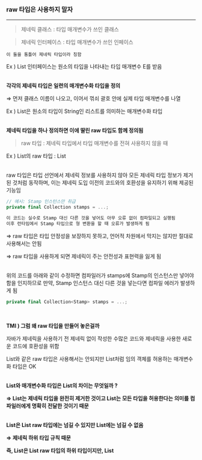 ### raw 타입은 사용하지 말자

---

> 제네릭 클래스 :  타입 매개변수가 쓰인 클래스
> 

> 제네릭 인터페이스 : 타입 매개변수가 쓰인 인페이스
> 

`이 둘을 통틀어 제네릭 타입이라 칭함`

Ex ) List 인터페이스는 원소의 타입을 나타내는 타입 매개변수 E를 받음<br><br>

**각각의 제네릭 타입은 일련의 매개변수화 타입을 정의**

⇒ 먼저 클래스 이름이 나오고, 이어서 꺾쇠 괄호 안에 실제 타입 매개변수를 나열

Ex ) List<String>은 원소의 타입이 String인 리스트를 의미하는 매개변수화 타입<br><br>

**제네릭 타입을 하나 정의하면 이에 딸린 raw 타입도 함께 정의됨**

> raw 타입 : 제네릭 타입에서 타입 매개변수를 전혀 사용하지 않을 때
> 

Ex ) List<String>의 raw 타입 : List<br><br>

raw 타입은 타입 선언에서 제네릭 정보를 사용하지 않아 모든 제네릭 타입 정보가 제거된 것처럼 동작하며, 이는 제네릭 도입 이전의 코드와의 호환성을 유지하기 위해 제공된 기능임

```kotlin
// 예시: Stamp 인스턴스만 취급
private final Collection stamps = ...;

이 코드는 실수로 Stamp 대신 다른 것을 넣어도 아무 오류 없이 컴파일되고 실행됨
이후 런타임에서 Stamp 타입으로 형 변환을 할 때 오류가 발생하게 됨
```

⇒ raw 타입은 타입 안정성을 보장하지 못하고, 언어적 차원에서 막지는 않지만 절대로 사용해서는 안됨

⇒ raw 타입을 사용하게 되면 제네릭이 주는 안전성과 표현력을 잃게 됨<br><br>

위의 코드를 아래와 같이 수정하면 컴파일러가 stamps에 Stamp의 인스턴스만 넣어야 함을 인지하므로 만약, Stamp 인스턴스 대신 다른 것을 넣는다면 컴파일 에러가 발생하게 됨

```kotlin
private final Collection<Stamp> stamps = ...;
```
<br>

**TMI ) 그럼 왜 raw 타입을 만들어 놓은걸까** 

자바가 제네릭을 사용하기 전 제네릭 없이 작성한 수많은 코드와 제네릭을 사용한  새로운 코드에 호환성을 위함

List와 같은 raw 타입은 사용해서는 안되지만 List<Object>처럼 임의 객체를 허용하는 매개변수화 타입은 OK<br><br>

**List와 매개변수화 타입은 List<Object>의 차이는 무엇일까 ?**

⇒ List는 제네릭 타입을 완전히 제거한 것이고 List<Object>는 모든 타입을 허용한다는 의미를 컴파일러에게 명확히 전달한 것이기 때문<br><br>

**List<String>은 List raw 타입에는 넘길 수 있지만 List<Object>에는 넘길 수 없음**

⇒ 제네릭 하위 타입 규칙 때문

즉, List<String>은 List raw 타입의 하위 타입이지만, List<Object>의 하위 타입은 아님<br><br>

**제네릭은 기본적으로 불공변적으로 설계**

> 불공변성 :  A가 B의 하위 타입이더라도, List<A>는 List<B>의 하위 타입이 아님
> 

> 공변성 : A가 B의 하위 타입이면, List<A>도 List<B>의 하위 타입 ⇒ 배열이 이에 해당
> 

```kotlin
String str = "hello";
Object obj = str;  // 가능 ( String은 Object의 하위 타입이기 때문 )

List<String> strings = new ArrayList<>();
List<Object> objects = strings; // 컴파일 오류

만약의 위의 오류 코드가 허용된다면 ??
objects.add(123); // Integer 추가 가능
String s = strings.get(0); // Integer → 런타임 오류
```

⇒ 타입 안전성을 보장하기 위해 제네릭은 기본적으로 불공변적으로 설계<br><br>

**예시**

```kotlin
public static void main (...) {
	List<String> strings = new ArrayList<>();
	
	unsafeAdd(strings, Integer.valueOf(42));
	String s = strings.get(0);
}

private static void unsafeAdd(List list, Object o) {
	list.add(o)
}
```
<br>

위 코드는 컴파일은 되지만 raw 타입인 List를 사용하여 경고가 발생 

이후, 실행을 하게 되면 strings.get(0)의 결과를 형변환하려 할 때 예외가 발생<br><br>

그럼 만약 List를 매개변수화 타입인 List<Object>로 바꾼다면 ?

컴파일 에러 발생 : `List<String> cannot be converted to List<Object>`

⇒ unsafeAdd의 List 타입에 List<String>을 넣을 수 없기 때문<br><br>

**그러면 원소의 타입을 몰라도 되는 raw 타입을 사용해도 될까 라고 생각할 수도 있음**

```kotlin
// 잘못된 예
static int newElementInCommon(Set s1, Set s2) {
	int result = 0;
	
	for (Object o: s1) 
		if (s2.contains(o1))
			result++;
	
	return result;
}
```

⇒ 이 코드는 동작은 하지만 raw 타입을 사용했기에 안전하지 않음<br><br>

**raw 타입 대신 비한정적 와일드카드 타입을 사용하자 ⭐️**

`제네릭 타입을 사용하고 싶지만 실제 타입 매개변수가 무엇인지 신경쓰고 싶지 않을 때 사용`<br><br>

비한정적 와일드카드 타입을 사용하여 newElementInCommon을 다시 선언

```kotlin
static int newElementInCommon(Set<?> s1, Set<?> s2) {...}
```
<br>

와일드카드 타입은 안전하지만 raw 타입은 안전하지 않음

raw 타입 컬렉션에는 아무 원소나 넣을 수 있으니 타입 불변식을 훼손하기 쉽지만

, Collection<?>에는 null 외의 어떤 원소도 넣을 수 없음 → 다른 원소를 넣으려 하면 컴파일 오류 발생<br><br>

⭐️⭐️⭐️

따라서, <?>로 선언한 이유는 메서드 내에서 컬렉션을 읽기 전용으로 만들어 원본 컬렉션을 건드리지 않음을 보장
⇒ 삽입-수정은 불가 , 삭제는 가능<br><br>

위와 같은 제약을 받아들일 수 없다면 제네릭 메서드나 한정적 와일드 카드 타입을 사용<br><br>

**raw 타입을 쓰지말라는 규칙의 예외**

1. class 리터럴에는 raw 타입을 써야 한다
    
    자바 명세는 class 리터럴에 매개변수화 타입을 사용하지 못하게 함
    
    Ex ) List.class, String[] class, int.class는 허용하고 List<String>.class, List<?>.class는 허용 안함<br><br>
    

2. instanceOf 연산자
    
    런타입에는 제네릭 타입 정보가 지워지므로 instanceOf 연산자는 비한정적 와일드카드 타입 외의 매개변수화 타입에는 적용할 수 없으며, raw 타입이든 비한정적 와일드카드 타입이든 instanceOf는 똑같이 동작
    
    ⇒ 비한정적 와일드카드 타입의 꺽쇠 괄호와 물음표는 지저분하므로 차라리 raw 타입을 사용
    
    ```kotlin
    // raw 타입을 사용해도 되는 좋은 예 - instanceOf 연산자
    if (o instanceOf Set) {
    	Set<?> s = (Set<?>) o;
    }
    
    o의 타입이 Set임을 확인한 후 와일드카드 타입인 Set<?>로 형변환 해야함
    ⇒ 이는 검사 형변환이므로 컴파일러 경고가 발생하지 않음
    ```
    <br>
    

**결론**

- raw 타입을 사용하면 런타임 예외가 발생할 수 있으니 사용하면 안됨
    
    ( 제네릭 도입 전 이전 코드와의 호환성을 위해 제공된 것 뿐)
    
- Set<Object>는 어떤 타입의 객체도 저장할 수 있는 매개변수화 타입이고, Set<?>는 모종의 타입 객체만 저장할 수 있는 와일드 카드 타입이고, 이들의 raw 타입인 Set은 제네릿 타입에 속하지 않음
- Set<Object>와 Set<?>는 안전하지만, raw 타입인 Set은 안전하지 않음<br><br>

### 비검사 경고를 제거하자

---

제네릭을 사용하게 되면 비검사 형 변환 경고, 비검사 메서드 호출 경고, 비검사 매개변수화 가변 인수 타입 경고, 비검사 변환 경고 등의 수많은 컴파일러 경고를 보게 되는데, 이러한 비검사 경고를 쉽게 제거할 수 있음<br><br>

**비검사 형 변환 경고**

```kotlin
Set<Lark> exltation = new HashSet();

HashSet의 타입 매개변수가 지정되지 않아 컴파일러가 타입 안전성을 보장할 수 없다는 경고 발생

new HashSet은 Raw Type이므로 컴파일러는 내부적으로 HashSet을 HashSet<Object>로 취급
하지만, 이를 Set<Lark>로 대입하려고 하니 컴파일러는 Object → Lark 변환이 안전한지 확인할 수 없으므로
비검사 형 변환 경고를 발생
```
<br>

위의 코드를 아래와 같이 다이아몬드 연산자를 통해 컴파일러가 올바른 실제 타입 매개변수를 추론하도록 해야함

```kotlin
Set<Lark> exltation = new HashSet<>();
```
<br>

경고를 제거할 수는 없지만 타입이 안전하다고 확신할 수 있다면 `@SuppressWarnings(”unchecked”)`를 사용

`@SuppressWarnings` 어노테이션은 개별 지역변수 선언부터 클래스 전체까지 어떤 선언에도 사용할 수 있지만, 항상 가능한 좁은 범위에 적용하자 !

보통은 변수 선언, 아주 짧은 메서드, 혹은 생성자가 될 것인데, 이를 사용하면 심각한 경고를 무시할 수 있으니 절대로 클래스 전체에 적용해서는 안됨

한 줄이 넘는 메서드나 생성자에 달린 `@SuppressWarnings` 어노테이션을 발견하면 지역변수 선언으로 옮기자

⇒ 이를 위해 새로운 지역변수를 선언해야하겠지만 그래도 하는게 좋음

```kotlin
// 경고를 발생시키는 toArray 메서드의 예

private Object[] elements; // 내부 배열
private int size;
    
public <T> T[] toArray(T[] a) {
	if (a.length < size) 
		return (T[]) Arrays.copyOf(elements, size, a.getClass());
	
	System.arrayCopy(elements, 0, a, 0, size);
	if (a.length > size) 
		a[size] = null;
	return a;
}

Arrays.copyOf의 첫 번째 인자는 T[]를 받지만 Object[]를 넘기에 컴파일 시 경고 발생
```
<br>

`@SuppressWarnings` 어노테이션은 선언에만 사용할 수 있기에 return 문에서는 `@SuppressWarnings` 을 사용하는 것은 불가능하며, 메세드 전체에 사용한다면 범위가 넓어지므로 반환값을 담을 지역변수를 선언하고 이 변수에 사용하는 것이 좋음

```kotlin
// 올바른 toArray 메서드의 예
public <T> T[] toArray(T[] a) {
	if (a.length < size) 
		@SuppressWarnings(”unchecked”) T[] result =  
			(T[]) Arrays.copyOf(elements, size, a.getClass());
		
		return result
	
	System.arrayCopy(elements, 0, a, 0, size);
	if (a.length > size) 
		a[size] = null;
		
	return a;
}

깔끔히 컴파일되며, 비검사 경고를 숨기는 범위도 최소가 됨
```
<br>

`@SuppressWarnings(”unchecked”)` 어노테이션을 사용한다면 경고를 무시해도 안전한 이유를 항상 주석으로 남겨놔야 함<br><br>

### 배열 보단 리스트를 사용하자

---

`배열과 리스트에는 큰 차이가 존재`<br><br>

1. 배열은 공변하다.
    - 배열은 공변하다 ( 공변 : 함께 변하다 )
    - 리스트는 비공변하다. ( 비공변 : 함께 변하지 않는다 )<br><br>
    
    > 공변성 : sub가 super의 하위 타입이라면 sub[]는 super[]의 하위 타입이 된다
    > 
    
    > 비공변성 : List<Type1>은 List<Type2>의 하위 타입도 아니고 상위 타입도 아니다
    >

    <br><br>
    
    이렇게 보면 배열 쪽이 더 좋다고 생각할 수도 있지만, 문제가 되는 쪽은 배열임
    
    ```kotlin
    // 런타임에 실패
    Object[] objectArray = new Long[1];
    objectArray[0] = "타입이 달라 넣을 수 없음" // ArrayStoredException
    
    // 컴파일조차 되지 않음
    List<Object> ol = new ArrayList<Long>(); // 호환되지 않는 타입
    ```
    <br>
    
    오류가 발생하는 시기가 배열은 런타임 때 알게 되지만 리스트를 사용하면 바로 알 수 있음<br><br>
    

2. 배열은 실체화가 됨
    
    배열은 런타임에도 자신이 담기로 한 원소의 타입을 인지하고 확인하는데, 따라서 Long 배열에 String을 넣으려하면 ArrayStoredException 예외가 발생
    
    하지만, 제네릭은 타입 정보가 런타임에는 소거되므로 원소 타입을 컴파일 타입에만 검사하며 런타임에는 알수조차 없음
    
    ⇒ 컴파일 후에는 원래 타입 정보가 제거되어 Raw Type으로 변환되고, 타입 검사는 컴파일러가 생성한 캐스트 코드에서만 수행됨<br><br>
    
    이러한 차이 때문에 배열과 제네릭은 잘 어우러지지 못함
    
    ⇒ 배열은 제네릭 타입, 매개변수화 타입, 타입 매개변수로 사용할 수 없음
    
    Ex ) `new List<E>[]`, `new List<String>[]`, `new E[]` 식으로 작성하면 컴파일 오류 발생<br><br>
    
    **제네릭 배열을 만들지 못하는 이유는 무엇일까 ?**
    
    `타입 안전하지 않기 때문`<br><br>
    
    이를 허용한다면 컴파일러가 자동 생성한 형변환 코드에서 런타임에 ClassCast..가 발생할 수 있음
    
    런타임에 ClassCast…이 발생하는 것을 막아주겠다는 제네릭 타입 시스템의 목적에 어긋남
    
    ```kotlin
    // 예시
    List<String>[] StringLists = new List<String>[1]; // 1
    List<Integer> intList = List.of(42); // 2
    Object[] objects = stringLists; // 3
    
    objects[0] = intList; // 4
    String s = stringLists[0].get(0); // 5
    ```
    <br>
    
    만약 1이 허용된다고 했을 때, 배열은 공변이니 3이 허용되게 되고 4에서 제네릭은 런타임시 타입이 소거되므로 이 역시 성공하게 됨 ( 런타임 시 List[]가 되어버림 )
    
    이때 5에서 컴파일러는 꺼낸 원소를 자동으로 String으로 형변환 하려 하지만, 이 원소는 Integer이므로 런타임에 ClassException이 발생
    
    ⇒ 이를 방지하려면 제네릭 배열이 생성되지 않도록 컴파일 오류를 발생시켜야 함<br><br>
    
    > 실체화 불가 타입 : `E`, `List<E>`, `List<String>`과 같은 타입
    > 
    
    ⇒ 실체화 되지 않아 런타임에는 컴파일 타임보다 타입 정보를 적게 가지는 타입
    
    ⇒ 소거 매커니즘 때문에 매개변수화 타입 중 실체화 될 수 있는 타입은 List<?>와 Map<?,?>와 같은 비한정적 와일드카드 타입 뿐임 ⇒ 하지만, 거의 안씀<br><br>
    
    **배열에 제네릭을 넣을 수 없기에 불편한 상황도 존재**
    
    예를 들어, 제네릭 컬렉션에서는 자신의 원소 타입을 담은 배열을 반환하는게 보통은 불가능
    
    ⇒ 제네릭은 타입 소거 방식으로 동작하므로 특정 타입의 배열을 반환할 방법이 없음
    
    ⇒ 따라서 호출하는 쪽에서 타입을 알려주는 배열을 전달받아 그 배열을 채워서 반환하는 방식을 사용해야 함
    
    ```kotlin
    public <T> T[] toArray(T[] a) {
        if (a.length < size)
        
            // 전달받은 배열 타입 a.getClass()를 기반으로 새 배열 생성
            return (T[]) Arrays.copyOf(elementData, size, a.getClass());
    
        // 전달받은 배열이 충분히 크면 기존 배열에 복사
        System.arraycopy(elementData, 0, a, 0, size);
    
        if (a.length > size) a[size] = null;
    
        return a;
    }
    
    --- toArray 사용 예시
    
    List<String> list = new ArrayList<>();
    	list.add("사과");
    	list.add("바나나");
    	list.add("체리");
    
    	// toArray 사용 ( 제네릭 타입 유지 )
    	// new String[0]은 런타임에 실제 리스트 크기에 맞춰 동적으로 배열을 생성해줌
    	String[] array = list.toArray(new String[0]);
    ```
    <br>
    
    제네릭 타입과 가변 인수 메서드를 함께 사용하면 경고를 발생
    
    가변 인수 메서드를 호출할 때마다 가변 인수 매개변수를 담을 배열이 하나 만들어지는데, 이때 그 배열의 원소가 실체화 불가능 타입이라면 경고가 발생
    
    즉, 배열에 실체화 불가능 타입을 담을 수 없기에 발생하는 에러
    
    ⇒ `@SafeVarargs` 어노테이션으로 대처할 수 있음<br><br>
    
    ```kotlin
    // 생성자에서 컬렉션을 받는 제네릭을 사용하지 않은 버전
    public class Chooser {
    	private final Object[] choiceArray;
    	
    	public Chooser(Collection choices) {
    		choiceArray = choices.toArray();
    	}
    	
    	public Object choose() {
    		Random rnd = ThreadLocalRandom.current();
    		return choiceArray[rnd.nextInt(choiceArray.length)];
    	}
    }
    
    choose 메서드를 호출할 때마다 반환된 Object를 원하는 타입으로 형변환해야 함
    만약, 타입이 다른 원소가 있다면 런타임에 형변환 오류가 발생하게 됨
    ```
    <br>
    
    ```kotlin
    // 제네릭을 사용한 버전
    public class Chooser<T> {
    	private final T[] choiceArray;
    	
    	public Chooser(Collection<T> choices) {
    		choiceArray = choices.toArray();
    	}
    	
    	public Object choose() {
    		...
    	}
    }
    
    Object[]인 choices.toArray()를 T[]인 choiceArray에 대입할 수 없다는 오류 발생
    
    따라서 다음과 같이 변경 (T[]) choices.toArray();
    ⇒ 이 역시 경고 발생
    ⇒ T가 정확히 무슨 타입인지 컴파일 시점에 알 수 없기 때문에, 이 형변환이 런타임에 안전할지 보장할 수 없다는 경고
      ( 런타임에는 자바가 T를 유지하지 않고, 그냥 Object 취급 )
      
    ⇒ 컴파일러가 안전을 보장하지 못할 뿐 안전을 확신한다면 @SafeVarargs을 통해 경고를 숨기자
    ⇒ 애초에 아래와 같이 경고의 원인을 제거하는 것이 낫긴 하지만 .. ..
    ```
    <br>
    

비검사 형변환 경고를 아예 제거하려면 배열 대신 리스트를 사용하면 됨

```kotlin
public class Chooser<T> {
	private final List<T> choiceList;
	
	public Chooser(Collection<T> choices) {
		choiceList = new ArrayList<>(choices);
	}
	
	public Object choose() {
		Random rnd = ThreadLocalRandom.current();
		return choiceList.get(rnd.nextInt(choiceList.size()));
	}
}

⇒ 런타임에 ClassEx.. 을 발생시킬 가능성이 없으니 이렇게 변경할 가치가 있음
```<br>

### 되도록 제네릭 타입으로 만들자

---

JDK가 제공하는 제네릭 타입과 메서드를 사용하는 것은 쉬운편이지만, 제네릭 타입을 새로 만드는 것은 어려움<br><br>

```kotlin
public class Stack {
	private Object[] elements;
	private int size = 0;
	private static final int DEFAULT_INITIAL_CAPACITY = 16;
	
	public stack() {
		eletents = new Object[DEFAULT_INITIAL_CAPACITY];
	}
	
	public void push(Object o) {
		ensureCapacity();
		elements[size++] = o;
	}
	
	public Object pop() {
		if (size == 0) {
			throw new EmptyStackException();
		
		Object result = elements[--size];
		elements[size] = null;
		return result;
	}
	
	public boolean isEmpty() {
		return size == 0;
	}
	
	private void ensureCapacity() {
		if (elements.length == size) {
			elements = Arrays.copyOf(elements, 2 * size + 1);
		}
	}
}
```
<br><br>

일반 클래스를 제네릭 클래스로 만드는 첫 단계는 클래스 선언에 타입 매개 변수를 추가하는 것

```kotlin
public class Stack<E> {
	private E[] elements;
	private int size = 0;
	private static final int DEFAULT_INITIAL_CAPACITY = 16;
	
	public stack() {
		eletents = new E[DEFAULT_INITIAL_CAPACITY];
	}
	
	public void push(E e) {
		ensureCapacity();
		elements[size++] = e;
	}
	
	public E pop() {
		if (size == 0) {
			throw new EmptyStackException();
		
		E result = elements[--size];
		elements[size] = null;
		return result;
	}
	...
}
```

⇒ 이 단계에서 대체로 하나 이상의 오류나 경고가 발생

⇒ E와 같은 실체화 불가 타입으로는 배열을 만들 수 없음

⇒ 배열을 사용하는 코드를 제네릭으로 만들려 할 때 항상 이 문제가 발생함<br><br>

[ 해결 방법 ]

1. 제네릭 배열 생성을 금지하는 제약을 우회한는 방법
    
    ⇒ 오류 대신 경고를 내보냄 : 타입 안전하지 않음
    
    ```kotlin
    eletents = (E[]) new E[DEFAULT_INITIAL_CAPACITY];
    ```
    <br>
    
    컴파일러는 이 프로그램이 타입 안전한지 증명할 방법이 없지만, 비검사 형변환이 프로그램의 타입 안전성을 해치지 않음을 스스로 확인해야 함
    
    배열 eletents는 private 필드에 저장되고, 클라이언트로 반환되거나 다른 메서드에 전달되는 일이 없음
    
    또한, push 메서드를 통해 배열에 저장되는 원소의 타입은 항상 E이기 때문에 이 비검사 형변환은 안전함<br><br>
    
    비검사 형변환이 안전함을 직접 증명했다면 범위를 최소로 좁혀 @SuppressWarnings 애너테이션으로 해당 경고를 숨기면 됨
    
    ⇒ 생성자가 비검사 배열을 생성 말고는 하는 일이 없으니 생성자 전체에서 경고를 숨기면 됨
    
    ```kotlin
    @SuppressWarnings("unchecked")
    public stack() {
    	eletents = new E[DEFAULT_INITIAL_CAPACITY];
    }
    ```
    <br>
    
2. elements 필드의 타입을 E[]에서 Object[]로 바꾸는 것
    
    ```kotlin
    E result = elements[--size];
    
    여기서 배열이 반환한 원소를 E로 형변환 할 때 오류 대신 경고가 발생
    ```
    
    E는 실체화 불가 타입이므로 컴파일러는 런타입에 이루어지는 형변환이 안전한지 증명할 방법이 없음
    
    ⇒ 직접 안전한지 증명하고 증명된다면 경고를 숨기면 됨
    
    ```kotlin
    	public E pop() {
    		if (size == 0) {
    			throw new EmptyStackException();
    		
    		@SuppressWarnings("unchecked")
    		E result = elements[--size];
    		
    		elements[size] = null;
    		return result;
    	}
    ```
    <br>
    

이렇듯 제네릭 배열을 생성할 수 없는 제약을 우회하는 두 가지 방법은 많이 쓰이지만, 

첫 번째 방법은 가독성이 더 좋으며, 배열의 타입을 E[]로 선언하여 오직 E 타입 인스턴스만 받음을 명시적으로 보여주고 코드가 더 짧으며, 형 변환을 배열 생성 시 단 한 번만 하면 됨

두 번째 방법은 배열에서 원소를 읽을 때마다 형 변환을 해줘야하기 때문에 첫 번째 방법을 더 주로 사용함<br><br>

하지만, 첫 번째 방법은 런타입 타입이 컴파일 타임 타입과 탈라 힙 오염을 일으키기에 두 번째 방법을 쓰기도 함

( 위의 예시는 힙 오염이 일어나지 않았지만 아래의 예를 보자 )

```kotlin
// 명령줄 인수들을 역순으로 바꿔 대문자로 출력하는 프로그램
// Stack에서 꺼낸 원소에서 String의 toUpperCase 메서드를 호출할 때 명시적 형변환을 수행하지 않으며
// , 컴파일러에 의한 자동 형변환이 항상 성공함을 보장함

public static void main(String[] args) {
	Stack<String> stack = new Stack<>();
	
	for (String arg: args) 
		stack.push(arg);
	
	while(!stack.isEmpty()) 
		sout(stack.pop().toUpperCase());
}
```
<br>

앞의 내용에서 보듯이 배열보다는 리스트 사용을 우선시 하라는 것이 제네릭 배열을 우회해서 사용하는데에 있어 모순되어 보이지만 사실 제네릭 타입 안에서 리스트를 사용하는게 항상 가능하지도, 꼭 더 좋은 것도 아님<br><br>

Stack의 예처럼 대다수의 제네릭 타입은 타입 매개변수에 아무런 제약을 두지 않음

⇒ `Stack<Object>` , `Stack<List<String>>` 등 어떤 참조 타입으로도 Stack을 만들 수 있음<br><br>

단, 기본 타입은 사용할 수 없음

⇒ 제네릭 타입의 근본적인 문제이나, 박싱된 기본 타입을 사용하여 우회할 수 있음<br><br>

타입 매개변수에 제약을 두는 제네릭 타입도 존재 ( DelayQueue )

> `class DelayQueue<E extends Delayed> implements BlockingQueue<E>`
> 

⇒ `Delayed`의 하위 타입만 받는다는 의미

⇒ 이는 형 변환 없이 `Delayed` 클래스의 메서드를 호출할 수 있음 ⇒ ClassCastEx.. 발생 걱정을 할 필요가 x

⇒ 이러한 타입 매개변수 E를 `한정적 타입 매개변수`라고 함<br><br>

**결론**

- 클라이언트에서 직접 형변환을 해야하는 타입보다 제네릭 타입이 더 안전하고 쓰기 편하기에 새로운 타입을 설계할 때는 형 변환 없이도 사용할 수 있도록 하자
    
    ⇒ 이를 위해서는 제네릭 타입으로 만들어야 할 경우가 많음<br><br>
    

- 기존 타입 중 제네릭이었어야 하는게 있다면 제네릭 타입으로 변경하자
    
    ⇒ 기존 클라이언트에 영향을 주지 않으며, 새로운 사용자를 편하게 해주는 기능임<br><br>
    

### 되도록이면 제네릭 메서드로 만들자

---

클래스와 마찬가지로 메서드도 제네릭으로 만들 수 있음

매개변수화 타입을 받는 정적 유틸리티 메서드는 보통 제네릭이며, Collections의 알고리즘 매커니즘 역시 제네릭<br><br>

```kotlin
// 문제가 있는 메서드
public static Set union(Set s1, Set s2) {
	Set result = new HashSet(s1); // 1
	result.addAll(s2); // 2
	return result;
}

컴파일은 되지만 1번, 2번 부분에서 raw 타입 사용에 대한 경고가 발생

경고를 없애기 위해서는 이 메서드를 타입 안전하게 만들어야 함
⇒ 메서드 선언에서의 세 집합 ( 입력 2개, 반환 1개 )의 원소 타입을 타입 매개변수로 명시하고, 메서드 
  안에서도 이 타입 매개변수만 사용하도록 수정하면 됨
  ( 타입 매개변수 목록은 메서드의 제한자와 반환 타입 사이에 위치 )
  
// 제네릭 메서드
public static <E> Set<E> union(Set<E> s1, Set<E> s2) {
	Set<E> result = new HashSet<>(s1); // 1
	result.addAll(s2); // 2
	return result;
}

단순 제네릭 메서드라면 이정도면 충분하며, 경고 없이 컴파일되고 타입 안전함
```

union 메서드는 집합 3개의 타입이 모두 같아야하며, 이를 한정적 와일드카드 타입을 사용하여 더 유연하게 개선할 수 있음<br><br>

때때로 불변 객체를 여러 타입으로 활용할 수 있게 만들어야 할 때가 있음

제네릭은 런타임에 타입 정보가 소거되므로, 하나의 객체를 어떤 타입으로든 매개변수화 할 수 있지만, 이렇게 하기 위해선 요청한 타입 매개변수에 맞게 매번 그 객체의 타입을 바꿔주는 정적 팩터리를 만들어야 함

⇒ 제네릭은 컴파일 타임에만 작동하기 때문에 런타임에 타입을 바꾸는 건 불가능하므로 정적 팩터리 메서드로 타입 캐스팅된 인스턴스를 반환해야 함

⇒ 싱글턴 팩터리

```kotlin
// 싱글턴 객체
private static final UnaryOperator<Object> IDENTITY_FN = (x) -> x;

// 정적 제네릭 팩터리 메서드
@SuppressWarnings("unchecked")
public static <T> UnaryOperator<T> identityFunction() {
    return (UnaryOperator<T>) IDENTITY_FN;
}

// 사용 예시 
UnaryOperator<String> sameString = identityFunction();
System.out.println(sameString.apply("hello")); // "hello"

UnaryOperator<Integer> sameInteger = identityFunction();
System.out.println(sameInteger.apply(42)); // 42
```
<br>

항등함수를 담은 클래스를 만든다고 했을 때 ( 원래는 Function.identity를 사용하면 됨 )

항등함수 객체는 상태가 없으니 요청할 때마다 새로 생성하는 것은 낭비이며, 자바의 제네릭이 실체화되면 항등함수를 타입별로 만들어야하지만, 소거 방식을 통한 제네릭 싱글턴을 이용하면 됨

```kotlin
// 위 코드와 같음
IDENTITY_FN를 UnaryOperator<T>로 형변환하면 비검사 형변환 경고가 발생
T가 어떤 타입이든 UnaryOperator<Object>는 UnaryOperator<T>가 아니기 때문

하지만, 항등함수는 입력 값을 수정 없이 그대로 반환하는 특별한 함수이므로, T가 어떤 타입이든 
UnaryOperator<T>를 사용하도 타입 안전함

따라서, 경고를 숨겨도 되므로 코드처럼 @SuppressWarnings("unchecked")를 사용
```
<br>

**재귀적 타입 한정**

`자기 자신이 들어간 표현식을 사용하여 타입 매새변수의 허용 범위를 한정하는 것`

```kotlin
class MyClass<T extends MyClass<T>> {
    ...
}

여기서 T는 반드시 MyClass<T>의 하위 타입이어야함
```
<br>

주로 타입의 자연적 순서를 정하는 Comparable 인터페이스와 함께 쓰임

```kotlin
public interface Comparable<T> {
	int compareTo(T o);
}
```

여기서 타입 매개변수 T는 Comparable<T>를 구현한 타입이 비교할 수 있는 원소의 타입을 정의하며 실제로 거의 모든 타입은 자신과 같은 타입의 원소와면 비교할 수 있음

따라서, Comparable<String>을 구현하고 Integer는 Comparable<Integer>를 구현하는 식

```kotlin
public static <E extends Comparable<E>> E max(Collection<E> c);

<E extends Comparable<E>>는 "모든 타입 E는 자신과 비교할 수 있다"라는 의미
```
<br>

```kotlin
컬렉션에 담긴 원소의 자연적 순서를 기준으로 최댓값을 계산하며, 컴파일 오류나 경고는 발생하지 않는 구현
public static <E extends Comparable<E>> E max(Collection<E> c) {
	if(c.isEmpty())
		throw ..
	
	E result = null;
	for (E e: c) 
		if (result == null || e.compareTo(result) > 0)
			result = Objects.requiredNotNull(e);
	
	return result;
}
```
